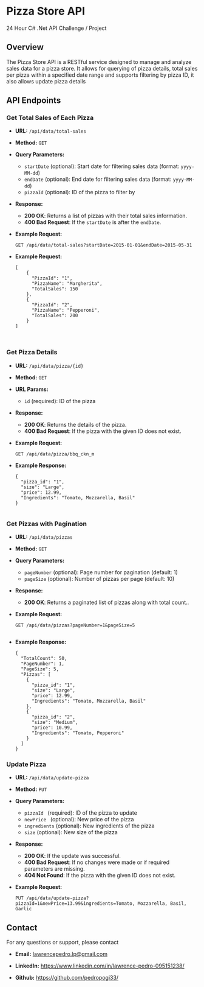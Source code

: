 
# Pizza Store API

24 Hour C# .Net API Challenge / Project

## Overview

The Pizza Store API is a RESTful service designed to manage and analyze sales data for a pizza store. It allows for querying of pizza details, total sales per pizza within a specified date range and supports filtering by pizza ID, it also allows update pizza details

## API Endpoints

### Get Total Sales of Each Pizza

- **URL:** `/api/data/total-sales`
- **Method:** `GET`
- **Query Parameters:**
  - `startDate` (optional): Start date for filtering sales data (format: `yyyy-MM-dd`)
  - `endDate` (optional): End date for filtering sales data (format: `yyyy-MM-dd`)
  - `pizzaId` (optional): ID of the pizza to filter by

- **Response:**
  - **200 OK**: Returns a list of pizzas with their total sales information.
  - **400 Bad Request**: If the `startDate` is after the `endDate`.

- **Example Request:**
  ```http
  GET /api/data/total-sales?startDate=2015-01-01&endDate=2015-05-31

- **Example Request:**
  ```http
  [
      {
        "PizzaId": "1",
        "PizzaName": "Margherita",
        "TotalSales": 150
      },
      {
        "PizzaId": "2",
        "PizzaName": "Pepperoni",
        "TotalSales": 200
      }
  ]



### Get Pizza Details

- **URL:** `/api/data/pizza/{id}`
- **Method:** `GET`
- **URL Params:**
  - `id` (required): ID of the pizza

- **Response:**
  - **200 OK**: Returns the details of the pizza.
  - **400 Bad Request**:  If the pizza with the given ID does not exist.

- **Example Request:**
  ```http
  GET /api/data/pizza/bbq_ckn_m

- **Example Response:**
  ```http
  {
    "pizza_id": "1",
    "size": "Large",
    "price": 12.99,
    "Ingredients": "Tomato, Mozzarella, Basil"
  }


### Get Pizzas with Pagination

- **URL:** `/api/data/pizzas`
- **Method:** `GET`
- **Query Parameters:**
  - `pageNumber` (optional): Page number for pagination (default: 1)
   - `pageSize` (optional): Number of pizzas per page (default: 10)

- **Response:**
  - **200 OK**: Returns a paginated list of pizzas along with total count..

- **Example Request:**
  ```http
  GET /api/data/pizzas?pageNumber=1&pageSize=5


- **Example Response:**
  ```http
  {
    "TotalCount": 50,
    "PageNumber": 1,
    "PageSize": 5,
    "Pizzas": [
      {
        "pizza_id": "1",
        "size": "Large",
        "price": 12.99,
        "Ingredients": "Tomato, Mozzarella, Basil"
      },
      {
        "pizza_id": "2",
        "size": "Medium",
        "price": 10.99,
        "Ingredients": "Tomato, Pepperoni"
      }
    ]
  }

### Update Pizza

- **URL:** `/api/data/update-pizza`
- **Method:** `PUT`
- **Query Parameters:**
  - `pizzaId ` (required): ID of the pizza to update
   - `newPrice ` (optional): New price of the pizza
   - `ingredients` (optional): New ingredients of the pizza
   - `size` (optional): New size of the pizza

- **Response:**
  - **200 OK**: If the update was successful.
   - **400 Bad Request**: If no changes were made or if required parameters are missing.
   - **404 Not Found**: If the pizza with the given ID does not exist.

- **Example Request:**
  ```http
  PUT /api/data/update-pizza?pizzaId=1&newPrice=13.99&ingredients=Tomato, Mozzarella, Basil, Garlic

## Contact
For any questions or support, please contact
- **Email:** lawrencepedro.lp@gmail.com
- **LinkedIn:** https://www.linkedin.com/in/lawrence-pedro-095151238/

- **Github:** https://github.com/pedropogi33/





